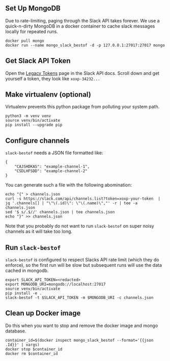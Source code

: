 ## Set Up MongoDB

Due to rate-limiting, paging through the Slack API takes forever. We use a quick-n-dirty MongoDB in a docker container to cache slack messages locally for repeated runs.

```shell
docker pull mongo
docker run --name mongo_slack_bestof -d -p 127.0.0.1:27017:27017 mongo
```


## Get Slack API Token
Open the [Legacy Tokens](https://api.slack.com/custom-integrations/legacy-tokens) page in the Slack API docs. Scroll down and get yourself a token, they look like `xoxp-34232...`

## Make virtualenv (optional)
Virtualenv prevents this python package from polluting your system path.

```shell
python3 -m venv venv
source venv/bin/activate
pip install --upgrade pip
```


## Configure channels
`slack-bestof` needs a JSON file formatted like:
```
{
    "CAJSHDKAS": "example-channel-1",
    "CSDLHFSDD": "example-channel-2"
}
``` 

You can generate such a file with the following abomination:
```
echo "{" > channels.json
curl -s https://slack.com/api/channels.list?token=xoxp-your-token  | jq '.channels[] | "\"\(.id)\": \"\(.name)\","' -r | tee -a channels.json
sed '$ s/.$//' channels.json | tee channels.json
echo "}" >> channels.json
```

Note that you probably do not want to run `slack-bestof` on super noisy channels as it will take too long.

## Run `slack-bestof`

`slack-bestof` is configured to respect Slacks API rate limit (which they do enforce), so the first run will be slow but subsequent runs will use the data cached in mongodb.

```shell
export SLACK_API_TOKEN=<redacted>
export MONGODB_URI=mongodb://localhost:27017
source venv/bin/activate
pip install -e .
slack-bestof -t $SLACK_API_TOKEN -m $MONGODB_URI -c channels.json
```

## Clean up Docker image
Do this when you want to stop and remove the docker image and mongo database.

```shell
container_id=$(docker inspect mongo_slack_bestof --format='{{json .Id}}' | xargs)
docker stop $container_id
docker rm $container_id
```